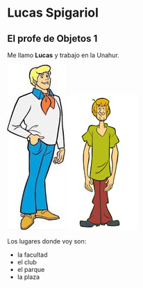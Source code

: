 # Lucas Spigariol 

## El profe de Objetos 1

Me llamo **Lucas** y trabajo en la Unahur.

![foto](fred3.png) ![otra](shaggy.png)


Los lugares donde voy son:
* la facultad
* el club
* el parque 
* la plaza






